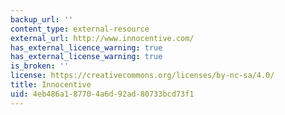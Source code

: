 ```yaml
---
backup_url: ''
content_type: external-resource
external_url: http://www.innocentive.com/
has_external_licence_warning: true
has_external_license_warning: true
is_broken: ''
license: https://creativecommons.org/licenses/by-nc-sa/4.0/
title: Innocentive
uid: 4eb486a1-8770-4a6d-92ad-80733bcd73f1
---
```


